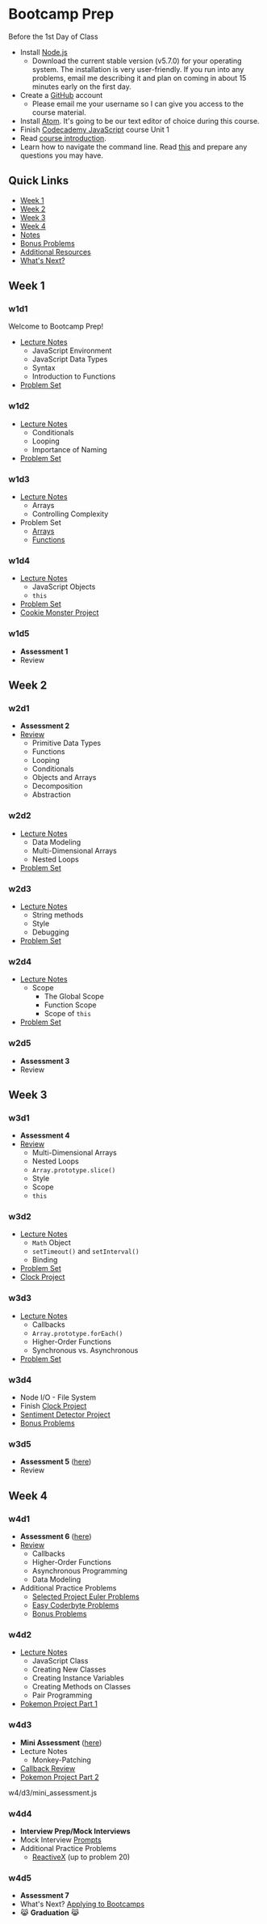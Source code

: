 # Bootcamp Prep

Before the 1st Day of Class
+ Install [Node.js][node]
  + Download the current stable version (v5.7.0) for your operating system. The installation is very user-friendly. If you run into any problems, email me describing it and plan on coming in about 15 minutes early on the first day.
+ Create a [GitHub][github] account
  + Please email me your username so I can give you access to the course material.
+ Install [Atom][atom]. It's going to be our text editor of choice during this course.
+ Finish [Codecademy JavaScript][codecademy] course Unit 1
+ Read [course introduction][course_intro].
+ Learn how to navigate the command line. Read [this][cli] and prepare any questions you may have.

[node]:https://nodejs.org/en/download/stable/
[github]:https://github.com/
[atom]:https://atom.io/
[codecademy]:https://www.codecademy.com/learn/javascript
[cli]:./other/cli.md
[course_intro]:./other/intro.md

## Quick Links
  + [Week 1](./w1/README.md)
  + [Week 2](./w2/README.md)
  + [Week 3](./w3/README.md)
  + [Week 4](./w4/README.md)
  + [Notes](./notes)
  + [Bonus Problems](./bonus_problems)
  + [Additional Resources](./other/resources.md)
  + [What's Next?](./other/bootcamp_applications.md)

## Week 1

### w1d1
Welcome to Bootcamp Prep!
+ [Lecture Notes][w1d1-lecture-notes]
  + JavaScript Environment
  + JavaScript Data Types
  + Syntax
  + Introduction to Functions
+ [Problem Set][w1d1-pset]

[w1d1-lecture-notes]:./w1/d1/lecture_notes.md
[w1d1-js-lecture-notes]:./w1/d1/js_lecture_notes.md
[w1d1-pset]:./w1/d1/problem_set.md

### w1d2
+ [Lecture Notes][w1d2-lecture-notes]
  + Conditionals
  + Looping
  + Importance of Naming
+ [Problem Set][w1d2-pset]

[w1d2-lecture-notes]:./w1/d2/lecture_notes.md
[w1d2-pset]:./w1/d2/problem_set.md

### w1d3
+ [Lecture Notes][w1d3-lecture-notes]
  + Arrays
  + Controlling Complexity
+ Problem Set
  + [Arrays][w1d3-pset-arrays]
  + [Functions][w1d3-pset-functions]

[w1d3-lecture-notes]:./w1/d3/lecture_notes.md
[w1d3-pset-arrays]:./w1/d3/problem_set/arrays.md
[w1d3-pset-functions]:./w1/d3/problem_set/functions.md

### w1d4
+ [Lecture Notes][w1d4-lecture-notes]
  + JavaScript Objects
  + `this`
+ [Problem Set][w1d4-pset]
+ [Cookie Monster Project][cookie-monster]

[w1d4-lecture-notes]:./w1/d4/lecture_notes.md
[w1d4-pset]:./w1/d4/problem_set.md
[cookie-monster]:./w1/d4/cookie_monster

### w1d5
+ **Assessment 1**
+ Review

[w1d5-assessment]:./w1/d5/assessment

## Week 2

### w2d1
+ **Assessment 2**
+ [Review][w2d1-lecture-notes]
  + Primitive Data Types
  + Functions
  + Looping
  + Conditionals
  + Objects and Arrays
  + Decomposition
  + Abstraction

[w2d1-assessment]:./w2/d1/assessment
[w2d1-lecture-notes]:./w2/d1/lecture_notes.md

### w2d2
+ [Lecture Notes][w2d2-lecture-notes]
  + Data Modeling
  + Multi-Dimensional Arrays
  + Nested Loops
+ [Problem Set][w2d2-pset]

[w2d2-lecture-notes]:./w2/d2/lecture_notes.md
[w2d2-pset]:./w2/d2/problem_set.md

### w2d3
+ [Lecture Notes][w2d3-lecture-notes]
  + String methods
  + Style
  + Debugging
+ [Problem Set][w2d3-pset]

[w2d3-lecture-notes]:./w2/d3/lecture_notes.md
[w2d3-pset]:./w2/d3/problem_set.md

### w2d4
+ [Lecture Notes][w2d4-lecture-notes]
  + Scope
    + The Global Scope
    + Function Scope
    + Scope of `this`
+ [Problem Set][w2d4-pset]

[w2d4-lecture-notes]:./w2/d4/lecture_notes.md
[w2d4-pset]:./w2/d4/problem_set.md

### w2d5
+ **Assessment 3**
+ Review

[w2d5-assessment]:./w2/d5/assessment

## Week 3

### w3d1
+ **Assessment 4**
+ [Review][w3d1-lecture-notes]
  + Multi-Dimensional Arrays
  + Nested Loops
  + `Array.prototype.slice()`
  + Style
  + Scope
  + `this`

[w3d1-assessment]:./w3/d1/assessment
[w3d1-lecture-notes]:./w3/d1/lecture_notes.md

### w3d2
+ [Lecture Notes][w3d2-lecture-notes]
  + `Math` Object
  + `setTimeout()` and `setInterval()`
  + Binding
+ [Problem Set][w3d2-pset]
+ [Clock Project][clock]

[w3d2-lecture-notes]:./w3/d2/lecture_notes.md
[w3d2-pset]:./w3/d2/problem_set.md
[clock]:./w3/d2/clock.md

### w3d3
+ [Lecture Notes][w3d3-lecture-notes]
  + Callbacks
  + `Array.prototype.forEach()`
  + Higher-Order Functions
  + Synchronous vs. Asynchronous
+ [Problem Set][w3d3-pset]

[w3d3-lecture-notes]:./w3/d3/lecture_notes.md
[w3d3-pset]:./w3/d3/problem_set.md

### w3d4
+ Node I/O - File System
+ Finish [Clock Project][clock]
+ [Sentiment Detector Project][sentiment-detector]
+ [Bonus Problems](./bonus_problems)

[sentiment-detector]:./w3/d4/sentiment_detector

### w3d5
+ **Assessment 5** ([here][w3d5-assessment])
+ Review

[w3d5-assessment]:./w3/d5/assessment
## Week 4

### w4d1
+ **Assessment 6** ([here][w4d1-assessment])
+ [Review][w4d1-lecture-notes]
  + Callbacks
  + Higher-Order Functions
  + Asynchronous Programming
  + Data Modeling
+ Additional Practice Problems
  + [Selected Project Euler Problems](./other/pe.md)
  + [Easy Coderbyte Problems](https://coderbyte.com/challenges/)
  + [Bonus Problems](./other/bonus_problems)

[w4d1-assessment]:./w4/d1/assessment
[w4d1-lecture-notes]:./w4/d1/lecture_notes.md

### w4d2
+ [Lecture Notes][w4d2-lecture-notes]
  + JavaScript Class
  + Creating New Classes
  + Creating Instance Variables
  + Creating Methods on Classes
  + Pair Programming
+ [Pokemon Project Part 1][pokemon_1]

[w4d2-lecture-notes]:./w4/d2/lecture-notes.md

### w4d3
+ **Mini Assessment** ([here](./w4/d3/mini_assessment.js))
+ Lecture Notes
  + Monkey-Patching
+ [Callback Review][w3d3-lecture-notes]
+ [Pokemon Project Part 2][pokemon_2]

w4/d3/mini_assessment.js

### w4d4
+ **Interview Prep/Mock Interviews**
+ Mock Interview [Prompts][interview_prompts]
+ Additional Practice Problems
  + [ReactiveX](http://reactivex.io/learnrx/) (up to problem 20)

[pokemon_1]:./w4/pokemon/pokemon.md
[pokemon_2]:./w4/pokemon/battle.md
[interview_prompts]:./w4/d4/interview_prompts.js

### w4d5
+ **Assessment 7**
+ What's Next? [Applying to Bootcamps](./other/bootcamp_applications.md)
+ :joy_cat: **Graduation** :joy_cat:
